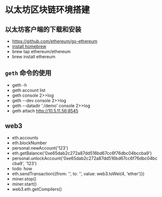 # 以太坊区块链环境搭建

## 以太坊客户端的下载和安装
* https://github.com/ethereum/go-ethereum
* [install homebrew](https://brew.sh/)
* brew tap ethereum/ethereum
* brew install ethereum

## `geth` 命令的使用
* geth -h
* geth account list
* geth console 2>>log
* geth --dev console 2>>log
* geth --datadir './demo' console 2>>log
* geth attach http://10.5.11.56:8545

## web3
* eth.accounts
* eth.blockNumber
* personal.newAccount('123')
* eth.getBalance('0xe65dab2c272a87dd516bd67cc6f76dbc04bccba9')
* personal.unlockAccount('0xe65dab2c272a87dd516bd67cc6f76dbc04bccba9', '123')
* todo: how
* eth.sendTransaction({from: '', to: '', value: web3.toWei(4, 'ether')})
* miner.stop()
* miner.start()
* web3.eth.getCompilers()